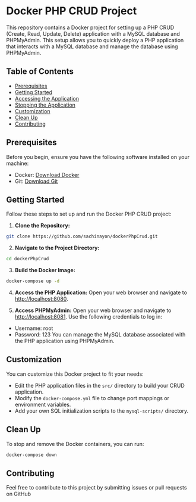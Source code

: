 # Docker PHP CRUD Project

This repository contains a Docker project for setting up a PHP CRUD (Create, Read, Update, Delete) application with a MySQL database and PHPMyAdmin. This setup allows you to quickly deploy a PHP application that interacts with a MySQL database and manage the database using PHPMyAdmin.

## Table of Contents
- [Prerequisites](#prerequisites)
- [Getting Started](#getting-started)
- [Accessing the Application](#accessing-the-application)
- [Stopping the Application](#stopping-the-application)
- [Customization](#customization)
- [Clean Up](#clean-up)
- [Contributing](#contributing)

## Prerequisites
Before you begin, ensure you have the following software installed on your machine:
- Docker: [Download Docker](https://www.docker.com/get-started)
- Git: [Download Git](https://git-scm.com/downloads)

## Getting Started
Follow these steps to set up and run the Docker PHP CRUD project:

1. **Clone the Repository:**
``` bash
git clone https://github.com/sachinayon/dockerPhpCrud.git
```

2. **Navigate to the Project Directory:**
```bash
cd dockerPhpCrud
```

3. **Build the Docker Image:**
```bash
docker-compose up -d
```

4. **Access the PHP Application:**
Open your web browser and navigate to [http://localhost:8080](http://localhost:8080).

5. **Access PHPMyAdmin:**
Open your web browser and navigate to [http://localhost:8081](http://localhost:8081). Use the following credentials to log in:
- Username: root
- Password: 123
You can manage the MySQL database associated with the PHP application using PHPMyAdmin.

## Customization
You can customize this Docker project to fit your needs:
- Edit the PHP application files in the `src/` directory to build your CRUD application.
- Modify the `docker-compose.yml` file to change port mappings or environment variables.
- Add your own SQL initialization scripts to the `mysql-scripts/` directory.

## Clean Up
To stop and remove the Docker containers, you can run:
```bash
docker-compose down
```

## Contributing
Feel free to contribute to this project by submitting issues or pull requests on GitHub